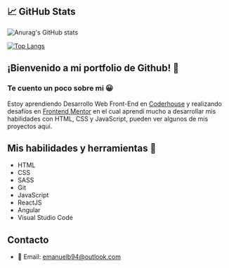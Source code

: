 
## 📈 GitHub Stats
![Anurag's GitHub stats](https://github-readme-stats.vercel.app/api?username=emanuelcba94&show_icons=true&theme=transparent)

[![Top Langs](https://github-readme-stats.vercel.app/api/top-langs/?username=emanuelcba94)](https://github.com//emanuelcba94/main/README.md)


## ¡Bienvenido a mi portfolio de Github! 👋

### Te cuento un poco sobre mi 😀
Estoy aprendiendo Desarrollo Web Front-End en [Coderhouse](https://www.coderhouse.com/) y realizando desafíos en [Frontend Mentor](https://www.frontendmentor.io/home) en el cual aprendí mucho a desarrollar mis habilidades con HTML, CSS y JavaScript, pueden ver algunos de mis proyectos aquí.

## Mis habilidades y herramientas 📝

* HTML 
* CSS
* SASS
* Git
* JavaScript
* ReactJS
* Angular
* Visual Studio Code

## Contacto
* :email: Email: emanuelb94@outlook.com
